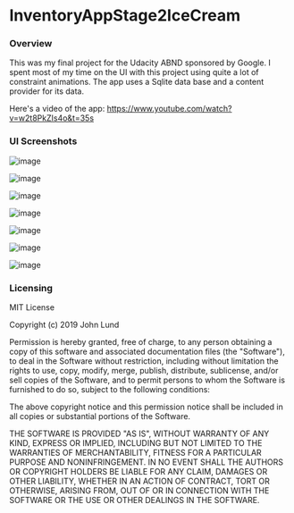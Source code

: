 # **InventoryAppStage2IceCream**

### **Overview**

This was my final project for the Udacity ABND sponsored by Google.  I spent most of my time on the UI with this project using quite a
lot of constraint animations.  The app uses a Sqlite data base and a content provider for its data.

Here's a video of the app: https://www.youtube.com/watch?v=w2t8PkZIs4o&t=35s


### **UI Screenshots**

![image](https://user-images.githubusercontent.com/36385109/54090770-c9591480-436f-11e9-8453-7e4d3d3fd366.png)

![image](https://user-images.githubusercontent.com/36385109/54090775-d970f400-436f-11e9-9f5d-85b46dbfaf39.png)

![image](https://user-images.githubusercontent.com/36385109/54090779-e7bf1000-436f-11e9-9e11-e2c1e32c04d7.png)

![image](https://user-images.githubusercontent.com/36385109/54090786-f7d6ef80-436f-11e9-8144-085d08ce626c.png)

![image](https://user-images.githubusercontent.com/36385109/54090791-06250b80-4370-11e9-99be-8a1cc393f4c8.png)

![image](https://user-images.githubusercontent.com/36385109/54090801-12a96400-4370-11e9-8080-715bf7e65609.png)

![image](https://user-images.githubusercontent.com/36385109/54090810-25bc3400-4370-11e9-933c-536d1e47dcaa.png)


### **Licensing**

MIT License

Copyright (c) 2019 John Lund

Permission is hereby granted, free of charge, to any person obtaining a copy of this software and associated documentation files (the "Software"), to deal in the Software without restriction, including without limitation the rights to use, copy, modify, merge, publish, distribute, sublicense, and/or sell copies of the Software, and to permit persons to whom the Software is furnished to do so, subject to the following conditions:

The above copyright notice and this permission notice shall be included in all copies or substantial portions of the Software.

THE SOFTWARE IS PROVIDED "AS IS", WITHOUT WARRANTY OF ANY KIND, EXPRESS OR IMPLIED, INCLUDING BUT NOT LIMITED TO THE WARRANTIES OF MERCHANTABILITY, FITNESS FOR A PARTICULAR PURPOSE AND NONINFRINGEMENT. IN NO EVENT SHALL THE AUTHORS OR COPYRIGHT HOLDERS BE LIABLE FOR ANY CLAIM, DAMAGES OR OTHER LIABILITY, WHETHER IN AN ACTION OF CONTRACT, TORT OR OTHERWISE, ARISING FROM, OUT OF OR IN CONNECTION WITH THE SOFTWARE OR THE USE OR OTHER DEALINGS IN THE SOFTWARE.



